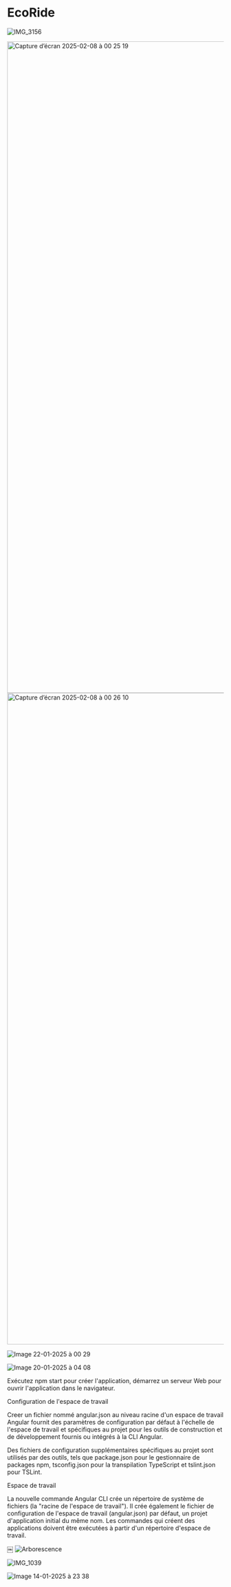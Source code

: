 # EcoRide

![IMG_3156](https://github.com/user-attachments/assets/980174ab-ec6f-40d2-af6c-7cd610aad4b2)



<img width="1514" alt="Capture d’écran 2025-02-08 à 00 25 19" src="https://github.com/user-attachments/assets/ed705810-27b9-47fa-8a84-bea1d4e3aa36" />



<img width="1514" alt="Capture d’écran 2025-02-08 à 00 26 10" src="https://github.com/user-attachments/assets/a20796e1-91e0-4fd6-b202-df9c983a6473" />






![Image 22-01-2025 à 00 29](https://github.com/user-attachments/assets/0dded321-7410-47d3-99fa-4376ad2fb77c)


![Image 20-01-2025 à 04 08](https://github.com/user-attachments/assets/20cdcb0d-a761-46f4-ba70-f7daa350044f)



Exécutez  npm start pour créer l'application, démarrez un serveur Web pour ouvrir l'application dans le navigateur.

Configuration de l'espace de travail

Creer un fichier nommé angular.json au niveau racine d'un espace de travail Angular fournit des paramètres de configuration par défaut à l'échelle de l'espace de travail et spécifiques au projet pour les outils de construction et de développement fournis ou intégrés à la CLI Angular.

Des fichiers de configuration supplémentaires spécifiques au projet sont utilisés par des outils, tels que package.json pour le gestionnaire de packages npm, tsconfig.json pour la transpilation TypeScript et tslint.json pour TSLint. 


Espace de travail

La nouvelle commande Angular CLI crée un répertoire de système de fichiers (la "racine de l'espace de travail"). Il crée également le fichier de configuration de l'espace de travail (angular.json)  par défaut, un projet d'application initial du même nom.
Les commandes qui créent des applications  doivent être exécutées à partir d'un répertoire d'espace de travail. 

￼
![Arborescence](https://github.com/user-attachments/assets/65a69952-49c6-43d8-9817-5ef12e9f1db5)

![IMG_1039](https://github.com/user-attachments/assets/83ecffd8-ad52-401c-9c2c-bf69da7f9bd1)

![Image 14-01-2025 à 23 38](https://github.com/user-attachments/assets/5d8b36f1-ee0c-4650-804d-0139b3cf0fc7)



